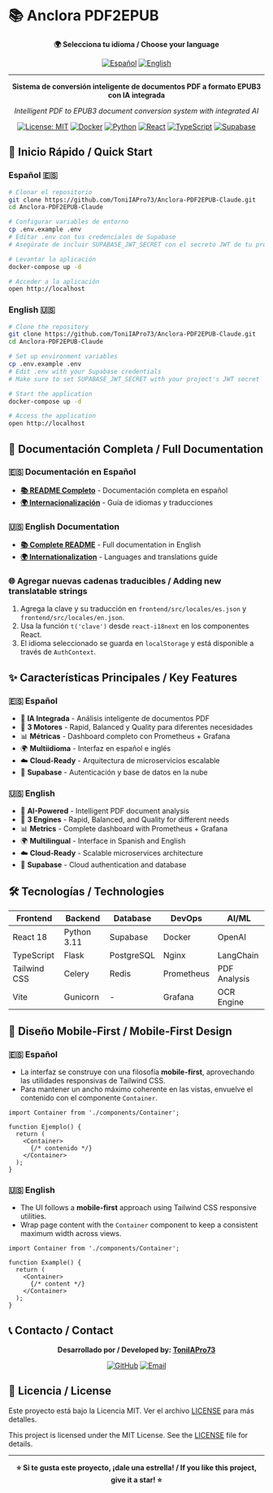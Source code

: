 # 📚 Anclora PDF2EPUB

<div align="center">

**🌍 Selecciona tu idioma / Choose your language**

[![Español](https://img.shields.io/badge/🇪🇸-Español-red?style=for-the-badge)](README.es.md)
[![English](https://img.shields.io/badge/🇺🇸-English-blue?style=for-the-badge)](README.en.md)

---

**Sistema de conversión inteligente de documentos PDF a formato EPUB3 con IA integrada**

*Intelligent PDF to EPUB3 document conversion system with integrated AI*

[![License: MIT](https://img.shields.io/badge/License-MIT-yellow.svg)](https://opensource.org/licenses/MIT)
[![Docker](https://img.shields.io/badge/Docker-Ready-blue.svg)](https://www.docker.com/)
[![Python](https://img.shields.io/badge/Python-3.11+-green.svg)](https://www.python.org/)
[![React](https://img.shields.io/badge/React-18.2+-blue.svg)](https://reactjs.org/)
[![TypeScript](https://img.shields.io/badge/TypeScript-5.2+-blue.svg)](https://www.typescriptlang.org/)
[![Supabase](https://img.shields.io/badge/Supabase-Database-green.svg)](https://supabase.com/)

</div>

## 🚀 Inicio Rápido / Quick Start

### Español 🇪🇸
```bash
# Clonar el repositorio
git clone https://github.com/ToniIAPro73/Anclora-PDF2EPUB-Claude.git
cd Anclora-PDF2EPUB-Claude

# Configurar variables de entorno
cp .env.example .env
# Editar .env con tus credenciales de Supabase
# Asegúrate de incluir SUPABASE_JWT_SECRET con el secreto JWT de tu proyecto

# Levantar la aplicación
docker-compose up -d

# Acceder a la aplicación
open http://localhost
```

### English 🇺🇸
```bash
# Clone the repository
git clone https://github.com/ToniIAPro73/Anclora-PDF2EPUB-Claude.git
cd Anclora-PDF2EPUB-Claude

# Set up environment variables
cp .env.example .env
# Edit .env with your Supabase credentials
# Make sure to set SUPABASE_JWT_SECRET with your project's JWT secret

# Start the application
docker-compose up -d

# Access the application
open http://localhost
```

## 📖 Documentación Completa / Full Documentation

### 🇪🇸 Documentación en Español
- **[📚 README Completo](README.es.md)** - Documentación completa en español
- **[🌍 Internacionalización](INTERNATIONALIZATION.md)** - Guía de idiomas y traducciones

### 🇺🇸 English Documentation
- **[📚 Complete README](README.en.md)** - Full documentation in English
- **[🌍 Internationalization](INTERNATIONALIZATION.md)** - Languages and translations guide

### 🌐 Agregar nuevas cadenas traducibles / Adding new translatable strings
1. Agrega la clave y su traducción en `frontend/src/locales/es.json` y `frontend/src/locales/en.json`.
2. Usa la función `t('clave')` desde `react-i18next` en los componentes React.
3. El idioma seleccionado se guarda en `localStorage` y está disponible a través de `AuthContext`.

## ✨ Características Principales / Key Features

### 🇪🇸 Español
- 🧠 **IA Integrada** - Análisis inteligente de documentos PDF
- 🚀 **3 Motores** - Rapid, Balanced y Quality para diferentes necesidades
- 📊 **Métricas** - Dashboard completo con Prometheus + Grafana
- 🌍 **Multiidioma** - Interfaz en español e inglés
- ☁️ **Cloud-Ready** - Arquitectura de microservicios escalable
- 🔐 **Supabase** - Autenticación y base de datos en la nube

### 🇺🇸 English
- 🧠 **AI-Powered** - Intelligent PDF document analysis
- 🚀 **3 Engines** - Rapid, Balanced, and Quality for different needs
- 📊 **Metrics** - Complete dashboard with Prometheus + Grafana
- 🌍 **Multilingual** - Interface in Spanish and English
- ☁️ **Cloud-Ready** - Scalable microservices architecture
- 🔐 **Supabase** - Cloud authentication and database

## 🛠️ Tecnologías / Technologies

<div align="center">

| Frontend | Backend | Database | DevOps | AI/ML |
|----------|---------|----------|--------|-------|
| React 18 | Python 3.11 | Supabase | Docker | OpenAI |
| TypeScript | Flask | PostgreSQL | Nginx | LangChain |
| Tailwind CSS | Celery | Redis | Prometheus | PDF Analysis |
| Vite | Gunicorn | - | Grafana | OCR Engine |

</div>

## 📱 Diseño Mobile-First / Mobile-First Design

### 🇪🇸 Español
- La interfaz se construye con una filosofía **mobile-first**, aprovechando las utilidades responsivas de Tailwind CSS.
- Para mantener un ancho máximo coherente en las vistas, envuelve el contenido con el componente `Container`.

```tsx
import Container from './components/Container';

function Ejemplo() {
  return (
    <Container>
      {/* contenido */}
    </Container>
  );
}
```

### 🇺🇸 English
- The UI follows a **mobile-first** approach using Tailwind CSS responsive utilities.
- Wrap page content with the `Container` component to keep a consistent maximum width across views.

```tsx
import Container from './components/Container';

function Example() {
  return (
    <Container>
      {/* content */}
    </Container>
  );
}
```

## 📞 Contacto / Contact

<div align="center">

**Desarrollado por / Developed by: [ToniIAPro73](https://github.com/ToniIAPro73)**

[![GitHub](https://img.shields.io/badge/GitHub-ToniIAPro73-black?style=flat&logo=github)](https://github.com/ToniIAPro73)
[![Email](https://img.shields.io/badge/Email-supertoniia@gmail.com-red?style=flat&logo=gmail)](mailto:supertoniia@gmail.com)

</div>

## 📄 Licencia / License

Este proyecto está bajo la Licencia MIT. Ver el archivo [LICENSE](LICENSE) para más detalles.

This project is licensed under the MIT License. See the [LICENSE](LICENSE) file for details.

---

<div align="center">

**⭐ Si te gusta este proyecto, ¡dale una estrella! / If you like this project, give it a star! ⭐**

</div>

